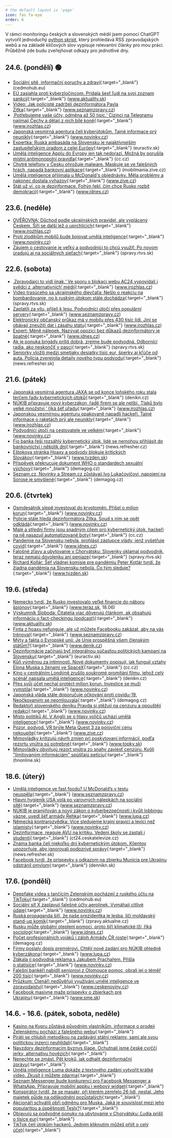 ```yaml
---
# the default layout is 'page'
icon: fas fa-eye
order: 6
---
```


V rámci monitoringu českých a slovenských médií jsem pomocí ChatGPT vytvořil jednoduchý [python skript](https://github.com/jvetvicka/scripts/blob/449af380bd3e56b4e2ad9336031cfeefa58f8898/mediacheck.py), který prohledává RSS zpravodajských webů a na základě klíčových slov vypisuje relevantní články pro mou práci. Průběžně zde budu zveřejňovat odkazy pro jednotlivé dny.

## 24.6. (pondělí) 🟢
- [Sociální sítě, informační poruchy a zdraví](https://cedmohub.eu/cs/socialni-site-informacni-poruchy-a-zdravi/?utm_source=rss&utm_medium=rss&utm_campaign=socialni-site-informacni-poruchy-a-zdravi){:target="_blank"} (cedmohub.eu)
- [EÚ zasiahla proti kyberzločincom. Pridala šesť ľudí na svoj zoznam sankcií](https://www.aktuality.sk/clanok/pOAdYSO/eu-zasiahla-proti-kyberzlocincom-pridala-sest-ludi-na-svoj-zoznam-sankcii/){:target="_blank"} (www.aktuality.sk)
- [Video: Jak policisté zadrželi dezinformátora Pavla Zítka](https://www.seznamzpravy.cz/clanek/domaci-kauzy-video-muze-to-byt-zlocinne-spolceni-hrozil-zitko-slovenskym-policistum-254528){:target="_blank"} (www.seznamzpravy.cz)
- [‚Potřebujeme vaše účty, odměna až 50 tisíc.‘ Cizinci na Telegramu najímají Čechy a dělají z nich bílé koně](https://www.irozhlas.cz/zpravy-domov/potrebujeme-vase-ucty-odmena-az-50-tisic-cizinci-na-telegramu-najimaji-cechy-a_2406240500_vtk){:target="_blank"} (www.irozhlas.cz)
- [Japonská vesmírná agentura čelí kyberútokům. Tajné informace prý neunikly](https://www.novinky.cz/clanek/internet-a-pc-bezpecnost-japonska-vesmirna-agentura-celi-kyberutokum-tajne-informace-pry-neunikly-40477595){:target="_blank"} (www.novinky.cz)
- [Expertka: Ruská ambasáda na Slovensku je najaktívnejším zastupiteľským úradom z celej Európy](https://euractiv.sk/section/digitalizacia/interview/ruska-ambasada-na-slovensku-najaktivnejsi-zastupitelsky-uradom-eu-dezinformacie-propaganda/){:target="_blank"} (euractiv.sk)
- [Umělá inteligence Applu do Evropy jen tak nedorazí. Možná by porušila místní antimonopolní pravidla](https://cc.cz/umela-inteligence-applu-do-evropy-jen-tak-nedorazi-mozna-by-porusila-mistni-antimonopolni-pravidla/){:target="_blank"} (cc.cz)
- [Chytré telefony v Česku ohrožuje malware. Maskuje se ve falešných hrách, napadá bankovní aplikace](https://mobilmania.zive.cz/clanky/prehled-hrozeb-pro-android-skodlivy-software-spyware-malware-a-dalsi-zranitelnosti/sc-3-a-1359020/default.aspx){:target="_blank"} (mobilmania.zive.cz)
- [Umělá inteligence přijímala u McDonald's objednávky. Měla problémy a nakonec dostala vyhazov](https://www.zive.cz/clanky/umela-inteligence-prijimala-u-mcdonalds-objednavky-mela-problemy-a-nakonec-dostala-vyhazov/sc-3-a-228683/default.aspx){:target="_blank"} (www.zive.cz)
- [Stát už ví, co je dezinformace. Foltýn řekl, čím chce Rusko rozbít demokracii](https://www.idnes.cz/zpravy/domaci/definice-dezinformace-foltyn-rusky-narativ-je-nicemu-neverte-snemovna-strategicka-komunikace.A240624_095013_domaci_kop#utm_source=rss&utm_medium=feed&utm_campaign=zpravodaj&utm_content=main){:target="_blank"} (www.idnes.cz)

## 23.6. (neděle)
- [OVĚŘOVNA: Důchod podle ukrajinských pravidel, ale vyplácený Českem. Šíří se další lež o uprchlících](https://www.irozhlas.cz/zpravy-domov/overovna-duchod-podle-ukrajinskych-pravidel-ale-vyplaceny-ceskem-siri-se-dalsi_2406230500_job){:target="_blank"} (www.irozhlas.cz)
- [Proti zlodějům mobilů bude bojovat umělá inteligence](https://www.novinky.cz/clanek/internet-a-pc-ai-proti-zlodejum-mobilu-bude-bojovat-umela-inteligence-40477165){:target="_blank"} (www.novinky.cz)
- [Záujem o cestovanie je veľký a podvodníci to chcú využiť: Po novom úradujú aj na sociálnych sieťach](https://spravy.rtvs.sk/2024/06/zaujem-o-cestovanie-je-velky-a-podvodnici-to-chcu-vyuzit-s-novymi-taktikami-prichadzaju-na-internete/){:target="_blank"} (spravy.rtvs.sk)


## 22.6. (sobota)
- [‚Zpravodajci to vidí jinak.‘ Ve sporu o blokaci webu AC24 vypovídali i svědci z ‚alternativních‘ médií](https://www.irozhlas.cz/zpravy-domov/zpravodajci-vidi-jinak-ve-sporu-o-blokaci-webu-ac24-vypovidali-i-svedci-z_2406220500_pik){:target="_blank"} (www.irozhlas.cz)
- [Video trasúceho sa ukrajinského dievčaťa: Nešlo o reakciu na bombardovanie, no k ruským útokom stále dochádza](https://spravy.rtvs.sk/2024/06/trasuce-sa-dieta-na-ukrajine-neslo-o-reakciu-na-bombardovanie/){:target="_blank"} (spravy.rtvs.sk)
- [Zaplatili za vilu, přijeli k lesu. Podvodníci útočí přes populární servery](https://www.seznamzpravy.cz/clanek/ekonomika-firmy-pred-dovolenou-pozor-na-rafinovany-podvod-s-falesnymi-hotely-254360){:target="_blank"} (www.seznamzpravy.cz)
- [Elektronický občanský průkaz má v mobilu přes 430 tisíc lidí. Jiní se obávají zneužití dat i zásahu státu](https://www.irozhlas.cz/zpravy-domov/elektronicky-obcansky-prukaz-ma-v-mobilu-pres-430-tisic-lidi-jini-se-obavaji_2406221322_vtk){:target="_blank"} (www.irozhlas.cz)
- [Expert: Méně nálepek. Nazývat opozici bez důkazů dezinformátory je špatné](https://www.idnes.cz/zpravy/domaci/rozstrel-tomas-kolomaznik-dezinformace-kniha-okamura.A240621_111046_domaci_vov#utm_source=rss&utm_medium=feed&utm_campaign=zpravodaj&utm_content=main){:target="_blank"} (www.idnes.cz)
- [Ak je ponuka brigády príliš dobrá, zrejme bude podvodná. Odborníci radia, ako neskončiť v pasci](https://spravy.rtvs.sk/2024/06/ak-je-ponuka-brigady-prilis-dobra-zrejme-bude-podvodna-odbornici-radia-ako-neskoncit-v-pasci/){:target="_blank"} (spravy.rtvs.sk)
- [Seniorky vložili medzi smetiaky desiatky tisíc eur, šperky aj kľúče od auta. Polícia zverejnila detaily nového typu podvodu](https://news.refresher.sk/162299-Seniorky-vlozili-medzi-smetiaky-desiatky-tisic-eur-sperky-aj-kluce-od-auta-Policia-zverejnila-detaily-noveho-typu-podvodu){:target="_blank"} (news.refresher.sk)


## 21.6. (pátek)
- [Japonská vesmírná agentura JAXA se od konce loňského roku stala terčem řady kybernetických útoků](https://denikn.cz/minuta/1458491/){:target="_blank"} (denikn.cz)
- [NÚKIB připravuje nový kyberzákon, řadě firem se ale nelíbí. ‚Tlaků bylo velké množství,‘ říká šéf úřadu](https://www.irozhlas.cz/zpravy-domov/nukib-pripravuje-novy-kyberzakon-rade-firem-se-ale-nelibi-tlaku-bylo-velke_2406210009_job){:target="_blank"} (www.irozhlas.cz)
- [Japonskou vesmírnou agenturu opakovaně napadli hackeři. Tajné informace o raketách prý ale neunikly](https://www.irozhlas.cz/zpravy-svet/japonskou-vesmirnou-agenturu-opakovane-napadli-hackeri-tajne-informace-o_2406211723_jar){:target="_blank"} (www.irozhlas.cz)
- [Podvodníci útočí na cestovatele ve velkém](https://www.novinky.cz/clanek/internet-a-pc-bezpecnost-podvodnici-utoci-na-cestovatele-ve-velkem-40477381){:target="_blank"} (www.novinky.cz)
- [Fio banka řeší rozsáhlý kybernetický útok, lidé se nemohou přihlásit do bankovnictví i několik dní](https://news.refresher.cz/162269-Fio-banka-resi-rozsahly-kyberneticky-utok-lide-se-nemohou-prihlasit-do-bankovnictvi-i-nekolik-dni){:target="_blank"} (news.refresher.cz)
- [Eštokova stránka Hoaxy a podvody blokuje kritických Slovákov](https://www.tyzden.sk/meme/111290/estokova-stranka-hoaxy-a-podvody-blokuje-kritickych-slovakov/){:target="_blank"} (www.tyzden.sk)
- [Příspěvek překrucuje dokument WHO o standardech sexuální výchovy](https://demagog.cz/diskuze/prispevek-prekrucuje-dokument-who-o-standardech-sexualni-vychovy){:target="_blank"} (demagog.cz)
- [Seznam.cz, Novinky a Stream.cz zůstávají Ivo Lukačovičovi, napojení na Sorose je smyšlené](https://demagog.cz/diskuze/seznam-cz-novinky-a-stream-cz-zustavaji-ivo-lukacovicovi-napojeni-na-sorose-je-smyslene){:target="_blank"} (demagog.cz)

## 20.6. (čtvrtek)
- [Osmdesátník slepě investoval do kryptoměn. Přišel o milion korun](https://www.novinky.cz/clanek/internet-a-pc-bezpecnost-osmdesatnik-slepe-investoval-do-kryptomen-prisel-o-milion-korun-40477142){:target="_blank"} (www.novinky.cz)
- [Policie stále hledá dezinformátora Zítka. Soud s ním se opět odkládá](https://www.novinky.cz/clanek/krimi-policie-stale-hleda-dezinformatora-zitka-soud-s-nim-se-opet-odklada-40477133){:target="_blank"} (www.novinky.cz)
- [Malé a střední firmy jsou snadným cílem pro kybernetický útok, hackeři na ně nasazují automatizované boty](https://cc.cz/male-a-stredni-firmy-jsou-snadnym-cilem-pro-kyberneticky-utok-hackeri-na-ne-nasazuji-automatizovane-boty/){:target="_blank"} (cc.cz)
- [Pandemie na Slovensku nebyla, prohlásil zástupce vlády, jenž vyšetřuje covid](https://www.idnes.cz/zpravy/zahranicni/slovensko-peter-kotlar-pandemie-na-slovensku-nebyla-sns-covid.A240619_200650_zahranicni_kha#utm_source=rss&utm_medium=feed&utm_campaign=zpravodaj&utm_content=main){:target="_blank"} (www.idnes.cz)
- [Falošné zľavy a ubytovanie v Chorvátsku: Slovenky oklamal podvodník, teraz nemajú dovolenku ani peniaze](https://spravy.rtvs.sk/2024/06/falosne-zlavy-a-ubytovanie-v-chorvatsku-slovenky-oklamal-podvodnik-teraz-nemaju-dovolenku-ani-peniaze/){:target="_blank"} (spravy.rtvs.sk)
- [Richard Kollár: Šéf vládnej komisie pre pandémiu Peter Kotlár tvrdí, že žiadna pandémia na Slovensku nebola. Čo tým sleduje?](https://www.tyzden.sk/politika/111261/richard-kollar-sef-vladnej-komisie-pre-pandemiu-peter-kotlar-tvrdi-ze-ziadna-pandemia-na-slovensku-nebola-co-tym-sleduje/){:target="_blank"} (www.tyzden.sk)

## 19.6. (středa)
- [Nemecko tvrdí, že Rusko investovalo veľké financie do náboru špiónov](https://www.teraz.sk/zahranicie/nemecko-rusko-si-po-vyhosteni-diplomat/802905-clanok.html){:target="_blank"} (www.teraz.sk, 18.06)
- [Výskumník Sloboda: Čitatelia viac dôverujú článkom, ak obsahujú informáciu o fact-checkingu (podcast)](https://www.aktuality.sk/clanok/66qHcTV/vyskumnik-sloboda-citatelia-viac-doveruju-clankom-ak-obsahuju-informaciu-o-fact-checkingu-podcast/){:target="_blank"} (www.aktuality.sk)
- [Finta z hoaxu nefunguje, ale už můžete Facebooku zakázat, aby na vás trénoval](https://www.seznamzpravy.cz/clanek/tech-ai-umela-inteligence-finta-z-hoaxu-nefunguje-ale-uz-muzete-facebooku-zakazat-aby-na-vas-trenoval-254147){:target="_blank"} (www.seznamzpravy.cz)
- [Mýty a fakta o Evropské unii: Je Unie prospěšná všem členským státům?](https://www.denik.cz/cesko-a-eu/pravda-a-lzi-o-evropske-unii-citaty-myty-a-fakta.html?utm_source=rss&utm_medium=feed&utm_campaign=www.denik.cz&utm_content=zpravy){:target="_blank"} (www.denik.cz)
- [Dezinformácie začínajú byť integrálnou súčasťou politických kampaní na Slovensku](https://euractiv.sk/section/digitalizacia/podcast/dezinformacie-hoaxy-volby-kampan-smer-sns-rusko/){:target="_blank"} (euractiv.sk)
- [Kůň výměnou za intimnosti. Nové dokumenty popisují, jak fungují vztahy Elona Muska s ženami ve SpaceX](https://cc.cz/kun-vymenou-za-intimnosti-nove-dokumenty-popisuji-jak-funguji-vztahy-elona-muska-s-zenami-ve-spacex/){:target="_blank"} (cc.cz)
- [Kino v centrálním Londýně zrušilo soukromé promítání filmu, jehož celý scénář napsala umělá inteligence](https://denikn.cz/minuta/1455884/){:target="_blank"} (denikn.cz)
- [Přes svůj účet nechal protéct milion korun. Investice se muži vymstila](https://www.novinky.cz/clanek/internet-a-pc-bezpecnost-pres-svuj-ucet-nechal-protect-milion-korun-investice-se-muzi-vymstila-40476972){:target="_blank"} (www.novinky.cz)
- [Japonská vláda stále doporučuje očkování proti covidu-19. Neočkovaným se neomlouvala](https://demagog.cz/diskuze/japonska-vlada-stale-doporucuje-ockovani-proti-covidu-19-neockovanym-se-neomlouvala){:target="_blank"} (demagog.cz)
- [Redaktoři slovenského deníku Pravda si stěžují na cenzuru a opouštějí redakci](https://www.novinky.cz/clanek/zahranicni-evropa-redaktori-slovenskeho-deniku-pravda-si-stezuji-na-cenzuru-a-opousti-redakci-40477034){:target="_blank"} (www.novinky.cz)
- [Místo politiků AI. V Anglii se o hlasy voličů uchází umělá inteligence](https://www.novinky.cz/clanek/internet-a-pc-ai-misto-politiku-ai-v-anglii-se-o-hlasy-volicu-uchazi-umela-inteligence-40477037){:target="_blank"} (www.novinky.cz)
- [Pozor, podvod. VR brýle Meta Quest 3 za poloviční cenu nekoupíte](https://www.zive.cz/clanky/nejlevnejsi-vr-bryle-meta-quest-3/sc-3-a-228729/default.aspx){:target="_blank"} (www.zive.cz)
- [Mimovládky kritizujú návrh zmien pri poskytovaní informácií, podľa rezortu vnútra sú potrebné](https://www.topky.sk/cl/10/2787539/Mimovladky-kritizuju-navrh-zmien-pri-poskytovani-informacii--podla-rezortu-vnutra-su-potrebne){:target="_blank"} (www.topky.sk)
- [Mimovládky obviňujú rezort vnútra zo snahy zaviesť cenzúru. Kvôli "limitovaným informáciám" spúšťajú petíciu](https://hnonline.sk/slovensko/96155317-mimovladky-obvinuju-rezort-vnutra-zo-snahy-zaviest-cenzuru-kvoli-limitovanym-informaciam-spustaju-peticiu){:target="_blank"} (hnonline.sk)

## 18.6. (úterý)
- [Umělá inteligence ve fast foodu? U McDonald’s v testu neuspěla](https://www.seznamzpravy.cz/clanek/zahranicni-umela-inteligence-ve-fast-foodu-u-mcdonalds-v-testu-neuspela-254181){:target="_blank"} (www.seznamzpravy.cz)
- [Hlavní hygienik USA volá po varovných nálepkách na sociální sítě](https://www.seznamzpravy.cz/clanek/zahranicni-socialni-site-skodi-americka-vlada-pozaduje-nalepky-jako-na-cigaretach-254115){:target="_blank"} (www.seznamzpravy.cz)
- [NÚKIB je pranýřován a nový zákon o kyberbezpečnosti i kvůli lobbingu vázne, uvedl šéf armády Řehka](https://www.lupa.cz/aktuality/nukib-je-pranyrovan-a-novy-zakon-o-kyberbezpecnosti-i-kvuli-lobbingu-vazne-uvedl-sef-armady-rehka/?utm_source=rss&utm_medium=text&utm_campaign=rss){:target="_blank"} (www.lupa.cz)
- [Německá kontrarozvědka: Více sledujeme krajní pravici a levici než islamisty](https://www.novinky.cz/clanek/zahranicni-evropa-nemecka-kontrarozvedka-vice-sledujeme-krajni-pravici-a-levici-nez-islamisty-40476845){:target="_blank"} (www.novinky.cz)
- [Dezinformace, reaguje AVU na kritiku. Vedení školy se zastali i studenti](https://ct24.ceskatelevize.cz/clanek/kultura/nahota-versus-stari-muzi-pokracuji-dohady-o-soucasne-akademii-vytvarneho-umeni-350373){:target="_blank"} (ct24.ceskatelevize.cz)
- [Známa banka čelí niekoľko dní kybernetickým útokom. Klientov upozorňuje, aby ignorovali podozrivé správy](https://news.refresher.sk/162063-Znama-banka-celi-niekolko-dni-kybernetickym-utokom-Klientov-upozornuje-aby-ignorovali-podozrive-spravy){:target="_blank"} (news.refresher.sk)
- [Facebook tvrdí, že príspevky s odkazom na zbierku Munícia pre Ukrajinu odstránil omylom](https://dennikn.sk/minuta/4053787/){:target="_blank"} (dennikn.sk)

## 17.6. (pondělí)
- [Deepfake videa s tančícím Zelenským pocházejí z ruského účtu na TikToku](https://cedmohub.eu/cs/deepfake-videa-s-tancm-zelenskm-pochzej-z-ruskho-tu-na-tiktoku){:target="_blank"} (cedmohub.eu)
- [Sociální síť X zaplavují falešné účty aerolinek. Vymáhají citlivé údaje](https://www.novinky.cz/clanek/internet-ai-falesne-ucty-aerolinek-vymahaji-citlive-udaje-40476733){:target="_blank"} (www.novinky.cz)
- [Ruská propaganda šíří, že naše prezidentka je lesba, líčí moldavský stand-up komik](https://zpravy.aktualne.cz/zahranici/moldavsko-komik-rozhovor/r~d18219d0231711ef801c0cc47ab5f122/?utm_source=mediafed&utm_medium=rss&utm_campaign=mediafed){:target="_blank"} (zpravy.aktualne.cz)
- [Rusku může globální oteplení pomoci, proto šíří klimatické lži, říká sociolog](https://www.idnes.cz/zpravy/domaci/klimaticke-dezinformace-vojtech-pecka-sociolog-rusko-fosilni-prumysl.A240606_111958_domaci_tty#utm_source=rss&utm_medium=feed&utm_campaign=zpravodaj&utm_content=main){:target="_blank"} (www.idnes.cz)
- [Počet profesionálních vojáků i záloh Armády ČR roste](https://demagog.cz/diskuze/pocet-profesionalnich-vojaku-i-zaloh-armady-cr-roste){:target="_blank"} (demagog.cz)
- [Firmy poslaly dopis premiérovi. Chtějí nové zadání pro NÚKIB ohledně kyberzákona](https://www.lupa.cz/aktuality/firmy-poslaly-nastvany-dopis-premierovi-chteji-nove-zadani-pro-nukib-ohledne-kyberzakona/?utm_source=rss&utm_medium=text&utm_campaign=rss){:target="_blank"} (www.lupa.cz)
- [Zlákala ji podvodná reklama s Jakubem Prachařem. Přišla o statisíce](https://www.novinky.cz/clanek/krimi-zlakala-ji-podvodna-reklama-s-jakubem-pracharem-prisla-o-statisice-40476650){:target="_blank"} (www.novinky.cz)
- [Falešní bankéři nabídli seniorovi z Olomouce pomoc, obrali jej o téměř 200 tisíc](https://www.novinky.cz/clanek/internet-a-pc-bezpecnost-falesni-bankeri-nabidli-seniorovi-z-olomouce-pomoc-obrali-jej-o-temer-200-tisic-40476637){:target="_blank"} (www.novinky.cz)
- [Průzkum: Čtenáři nedůvěřují využívání umělé inteligence ve zpravodajství](https://www.ceskenoviny.cz/zpravy/pruzkum-ctenari-neduveruji-vyuzivani-umele-inteligence-ve-zpravodajstvi/2532855?utm_source=rss&utm_medium=feed){:target="_blank"} (www.ceskenoviny.cz)
- [Facebook masívne maže príspevky o zbierkach pre Ukrajinu](https://www.sme.sk/c/23345069/facebook-odstranuje-informacie-o-zbierkach-pre-ukrajinu.html){:target="_blank"} (www.sme.sk)


## 14.6. - 16.6. (pátek, sobota, neděle)
- [Kasino na Kypru zůstává původním vlastníkům, informace o prodeji Zelenskému pochází z falešného webu](https://demagog.cz/diskuze/kasino-na-kypru-zustava-puvodnim-vlastnikum-informace-o-prodeji-zelenskemu-pochazi-z-falesneho-webu){:target="_blank"}
- [Piráti se chlubili metodikou na zadávání státní reklamy, sami ale svou politickou inzerci neuhlídali](https://www.irozhlas.cz/zpravy-domov/pirati-se-chlubili-metodikou-na-zadavani-statni-reklamy-sami-ale-svou-politickou_2406150500_pik){:target="_blank"}
- [Navzdory dezinformacím byznys šlape. Ochutnali jsme české cvrččí jerky, alternativu hovězích](https://cc.cz/navzdory-dezinformacim-byznys-slape-ochutnali-jsme-ceske-cvrcci-jerky-alternativu-hovezich/){:target="_blank"}
- [Nenechte se zmást. Pět kroků, jak odhalit dezinformační zprávu](https://www.zive.cz/clanky/nenechte-se-zmast-pet-kroku-jak-odhalit-dezinformacni-zpravu/sc-3-a-227657/default.aspx){:target="_blank"}
- [Umělá inteligence Luma dokáže z textového zadání vytvořit krátké video. Zkusit ji můžete zdarma](https://www.zive.cz/clanky/umela-inteligence-luma-dokaze-z-textoveho-zadani-vytvorit-kratke-video-zkusit-ji-muzete-zdarma/sc-3-a-228659/default.aspx){:target="_blank"}
- [Seznam Messenger bude konkurencí pro Facebook Messenger a WhatsApp. Připravuje mobilní appku i webový widget](https://mobilmania.zive.cz/clanky/seznam-messenger-bude-konkurenci-pro-facebook-messenger-a-whatsapp-pripravuje-mobilni-appku-i-webovy-widget/sc-3-a-1360299/default.aspx){:target="_blank"}
- [Konspirátor tvrdil, že se masakr, při kterém zemřelo 26 lidí, nestal. Jeho majetek půjde na odškodnění pozůstalých](https://zahranicni.hn.cz/c1-67334030-konspirator-tvrdil-ze-se-masakr-pri-kterem-zemrelo-26-lidi-nestal-jeho-majetek-pujde-na-odskodneni-pozustalych){:target="_blank"}
- [Akcionáři schválili obří odměnu pro Muska. Jaká je souvislost mezi jeho popularitou a úspěšností Tesly?](https://archiv.hn.cz/c1-67333110-proc-se-pohled-lidi-na-superhvezdu-muska-tolik-promenil-a-proc-byla-tak-zaslepujici){:target="_blank"}
- [Objavujú sa podvodné ponuky na ubytovanie v Chorvátsku: Ľudia prišli o tisíce eur](https://spravy.rtvs.sk/2024/06/objavuju-sa-podvodne-ponuky-na-ubytovanie-v-chorvatsku-ludia-prisli-o-tisice-eur/){:target="_blank"}
- [TikTok čelí útokům hackerů. Jedním kliknutím můžeš přijít o celý účet](https://news.refresher.cz/161929-TikTok-celi-utokum-hackeru-Jednim-kliknutim-muzes-prijit-o-cely-ucet){:target="_blank"}
